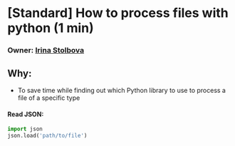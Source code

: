 # [Standard] How to process files with python (1 min)

### Owner: [Irina Stolbova](https://github.com/stolbiq)

## Why:

 - To save time while finding out which Python library to use to process a file of a specific type

#### Read JSON: 
```python
import json
json.load('path/to/file')
```

